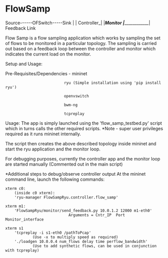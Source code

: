 FlowSamp
========
Source------OFSwitch-----Sink
             |    |
  Controller_|    |___Monitor
       |_______________|
         Feedback Link

Flow Samp is a flow sampling application which works by sampling the set of flows to be monitored in a particular topology.
The sampling is carried out based on a feedback loop between the controller and monitor which indicates the current load on the monitor.


Setup and Usage:

Pre-Requisites/Dependencies - mininet

                              ryu (Simple installation using 'pip install ryu')

                              openvswitch

                              bwm-ng

                              tcpreplay

Usage:
The app is simply launched using the 'flow_samp_testbed.py' script which in turns calls the other required scripts.
*Note - super user privileges required as it runs mininet internally.

The script then creates the above described topology inside mininet and start the ryu application and the monitor loop.

For debugging purposes, currently the controller app and the monitor loop are started manually (Commented out in the main script)

*Additional steps to debug/observe controller output
At the mininet command line, launch the following commands:

    xterm c0:
        (inside c0 xterm):
        'ryu-manager FlowSampRyu.controller.flow_samp'
   
    xterm m1:
        'FlowSampRyu/monitor/send_feedback.py 10.0.1.2 12000 m1-eth0'
                                Arguments = Cntr_IP  Port  Monitor_interface

    xterm s1
        'tcpreplay -i s1-eth0 /pathToPcap'
                (Use -x to multiply speed as required)
        './loadgen 10.0.0.4 num_flows delay time perflow_bandwidth'
                (Use to add synthetic flows, can be used in conjunction with tcpreplay)
